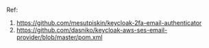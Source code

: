 Ref:
1. https://github.com/mesutpiskin/keycloak-2fa-email-authenticator
2. https://github.com/dasniko/keycloak-aws-ses-email-provider/blob/master/pom.xml